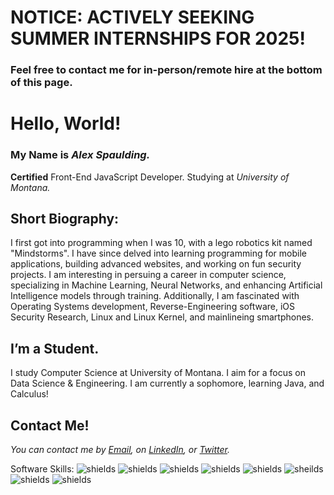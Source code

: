 # NOTICE: ACTIVELY SEEKING SUMMER INTERNSHIPS FOR 2025! 
### Feel free to contact me for in-person/remote hire at the bottom of this page.

# Hello, World!
### My Name is *Alex Spaulding.*
**Certified** Front-End JavaScript Developer. 
Studying at *University of Montana.*

## Short Biography:
I first got into programming when I was 10, with a lego robotics kit named "Mindstorms". I have since delved into learning programming for mobile applications, building advanced websites, and working on fun security projects. I am interesting in persuing a career in computer science, specializing in Machine Learning, Neural Networks, and enhancing Artificial Intelligence models through training. Additionally, I am fascinated with Operating Systems development, Reverse-Engineering software, iOS Security Research, Linux and Linux Kernel, and mainlineing smartphones.

## I’m a Student.

I study Computer Science at University of Montana. I aim for a focus on Data Science & Engineering. I am currently a sophomore, learning Java, and Calculus!

## Contact Me!
*You can contact me by [Email](mailto:aspauldingcode@gmail.com), on [LinkedIn](https://www.linkedin.com/in/alexspaulding/), or [Twitter](https://twitter.com/aspauldingcode).*

Software Skills:
![shields](https://img.shields.io/badge/Front--End-React-blue) ![shields](https://img.shields.io/badge/Front--End-JavaScript-yellow) ![shields](https://img.shields.io/badge/React-Bootstrap-blueviolet) ![shields](https://img.shields.io/badge/Software-C%2B%2B-darkblue) ![shields](https://img.shields.io/badge/Software-Python-darkgreen) ![sheilds](https://img.shields.io/badge/Software-Java-brown) ![shields](https://img.shields.io/badge/Software-Nix-7e7eff) ![shields](https://img.shields.io/badge/Mobile-Swift-darkorange)
